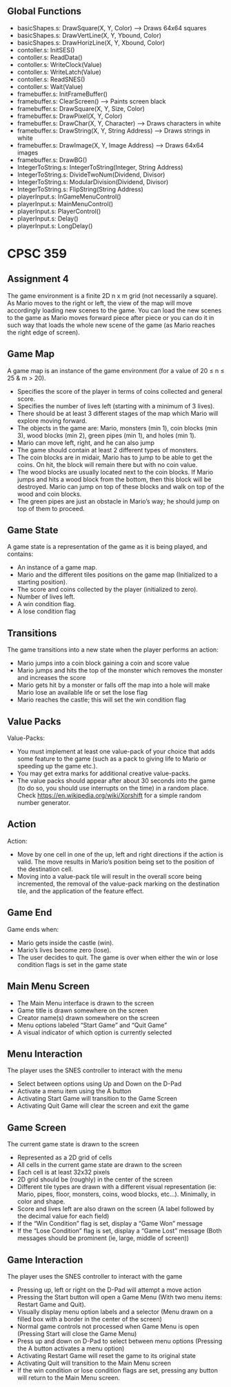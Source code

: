 ## Global Functions
* basicShapes.s:      DrawSquare(X, Y, Color) --> Draws 64x64 squares
* basicShapes.s:      DrawVertLine(X, Y, Ybound, Color)
* basicShapes.s:      DrawHorizLine(X, Y, Xbound, Color)
* contoller.s:        InitSES()
* contoller.s:        ReadData()
* contoller.s:        WriteClock(Value)
* contoller.s:        WriteLatch(Value)
* contoller.s:        ReadSNES()
* contoller.s:        Wait(Value)
* framebuffer.s:      InitFrameBuffer()
* framebuffer.s:      ClearScreen() --> Paints screen black
* framebuffer.s:      DrawSquare(X, Y, Size, Color)
* framebuffer.s:      DrawPixel(X, Y, Color)
* framebuffer.s:      DrawChar(X, Y, Character) --> Draws characters in white
* framebuffer.s:      DrawString(X, Y, String Address) --> Draws strings in white
* framebuffer.s:      DrawImage(X, Y, Image Address) --> Draws 64x64 images
* framebuffer.s:      DrawBG() 
* IntegerToString.s:  IntegerToString(Integer, String Address)
* IntegerToString.s:  DivideTwoNum(Dividend, Divisor)
* IntegerToString.s:  ModularDivision(Dividend, Divisor)
* IntegerToString.s:  FlipString(String Address)
* playerInput.s:      InGameMenuControl()
* playerInput.s:      MainMenuControl()
* playerInput.s:      PlayerControl()
* playerInput.s:      Delay()
* playerInput.s:      LongDelay()

# CPSC 359

## Assignment 4

The game environment is a finite 2D n x m grid (not necessarily a square). As Mario moves to the right or left, the view of the map will move accordingly loading new scenes to the game. You can load the new scenes to the game as Mario moves forward piece after piece or you can do it in such way that loads the whole new scene of the game (as Mario reaches the right edge of screen).

## Game Map
A game map is an instance of the game environment (for a value of 20 ≤ n ≤ 25 & m > 20). 
* Specifies the score of the player in terms of coins collected and general score.
* Specifies the number of lives left (starting with a minimum of 3 lives).
* There should be at least 3 different stages of the map which Mario will explore moving forward.
* The objects in the game are: Mario, monsters (min 1), coin blocks (min 3), wood blocks (min 2), green pipes (min 1), and holes (min 1).
* Mario can move left, right, and he can also jump
* The game should contain at least 2 different types of monsters.
* The coin blocks are in midair, Mario has to jump to be able to get the coins. On hit, the block will remain there but with no coin value.
* The wood blocks are usually located next to the coin blocks. If Mario jumps and hits a wood block from the bottom, then this block will be destroyed. Mario can jump on top of these blocks and walk on top of the wood and coin blocks.
* The green pipes are just an obstacle in Mario’s way; he should jump on top of them to proceed.

## Game State
A game state is a representation of the game as it is being played, and contains:
* An instance of a game map.
* Mario and the different tiles positions on the game map (Initialized to a starting position).
* The score and coins collected by the player (initialized to zero).
* Number of lives left.
* A win condition flag. 
* A lose condition flag 

## Transitions
The game transitions into a new state when the player performs an action:
* Mario jumps into a coin block gaining a coin and score value
* Mario jumps and hits the top of the monster which removes the monster and increases the score
* Mario gets hit by a monster or falls off the map into a hole will make Mario lose an available life or set the lose flag
* Mario reaches the castle; this will set the win condition flag

## Value Packs
Value-Packs:
* You must implement at least one value-pack of your choice that adds some feature to the game (such as a pack to giving life to Mario or speeding up the game etc.).
* You may get extra marks for additional creative value-packs.
* The value packs should appear after about 30 seconds into the game (to do so, you should use interrupts on the time) in a random place. Check https://en.wikipedia.org/wiki/Xorshift for a simple random number generator.

## Action
Action: 
* Move by one cell in one of the up, left and right directions if the action is valid. The move results in Mario’s position being set to the position of the destination cell.
* Moving into a value-pack tile will result in the overall score being incremented, the removal of the value-pack marking on the destination tile, and the application of the feature effect.

## Game End
Game ends when:
* Mario gets inside the castle (win).
* Mario’s lives become zero (lose).
* The user decides to quit. The game is over when either the win or lose condition flags is set in the game state 

## Main Menu Screen
* The Main Menu interface is drawn to the screen
* Game title is drawn somewhere on the screen
* Creator name(s) drawn somewhere on the screen
* Menu options labeled “Start Game” and “Quit Game”
* A visual indicator of which option is currently selected

## Menu Interaction
The player uses the SNES controller to interact with the menu
* Select between options using Up and Down on the D-Pad
* Activate a menu item using the A button
* Activating Start Game will transition to the Game Screen
* Activating Quit Game will clear the screen and exit the game 

## Game Screen
The current game state is drawn to the screen
* Represented as a 2D grid of cells
* All cells in the current game state are drawn to the screen
* Each cell is at least 32x32 pixels
* 2D grid should be (roughly) in the center of the screen
* Different tile types are drawn with a different visual representation (ie: Mario, pipes, floor, monsters, coins, wood blocks, etc...). Minimally, in color and shape.
* Score and lives left are also drawn on the screen (A label followed by the decimal value for each field)
* If the “Win Condition” flag is set, display a “Game Won” message
* If the “Lose Condition” flag is set, display a “Game Lost” message (Both messages should be prominent (ie, large, middle of screen)) 

## Game Interaction
The player uses the SNES controller to interact with the game
* Pressing up, left or right on the D-Pad will attempt a move action 
* Pressing the Start button will open a Game Menu (With two menu items: Restart Game and Quit). 
* Visually display menu option labels and a selector (Menu drawn on a filled box with a border in the center of the screen)
* Normal game controls not processed when Game Menu is open (Pressing Start will close the Game Menu)
* Press up and down on D-Pad to select between menu options (Pressing the A button activates a menu option)
* Activating Restart Game will reset the game to its original state 
* Activating Quit will transition to the Main Menu screen 
* If the win condition or lose condition flags are set, pressing any button will return to the Main Menu screen.

